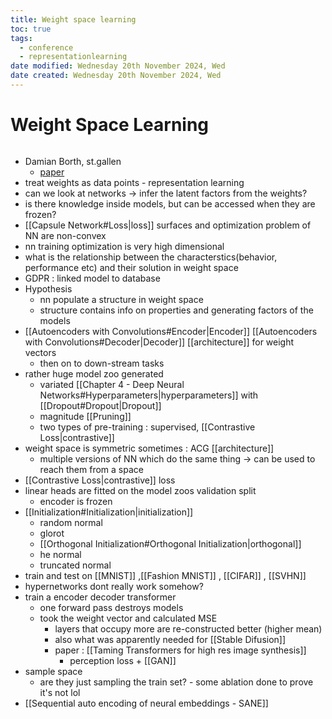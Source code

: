 ```yaml
---
title: Weight space learning
toc: true
tags:
  - conference
  - representationlearning
date modified: Wednesday 20th November 2024, Wed
date created: Wednesday 20th November 2024, Wed
---
```


# Weight Space Learning
```toc
```
- Damian Borth, st.gallen
	- [paper](https://arxiv.org/pdf/2406.09997)
- treat weights as data points - representation learning
- can we look at networks -> infer the latent factors from the weights?
- is there knowledge inside models, but can be accessed when they are frozen?
- [[Capsule Network#Loss|loss]] surfaces and optimization problem of NN are non-convex
- nn training optimization is very high dimensional
- what is the relationship between the characterstics(behavior, performance etc) and their solution in weight space
- GDPR : linked model to database
- Hypothesis
	- nn populate a structure in weight space
	- structure contains info on properties and generating factors of the models
- [[Autoencoders with Convolutions#Encoder|Encoder]] [[Autoencoders with Convolutions#Decoder|Decoder]] [[architecture]] for weight vectors
	- then on to down-stream tasks
- rather huge model zoo generated
	- variated [[Chapter 4 - Deep Neural Networks#Hyperparameters|hyperparameters]] with [[Dropout#Dropout|Dropout]]
	- magnitude [[Pruning]]
	- two types of pre-training : supervised, [[Contrastive Loss|contrastive]]
- weight space is symmetric sometimes : ACG [[architecture]]
	- multiple versions of NN which do the same thing -> can be used to reach them from a space
- [[Contrastive Loss|contrastive]] loss
- linear heads are fitted on the model zoos validation split
	- encoder is frozen
- [[Initialization#Initialization|initialization]]
	- random normal
	- glorot
	- [[Orthogonal Initialization#Orthogonal Initialization|orthogonal]]
	- he normal
	- truncated normal
- train and test on [[MNIST]] ,[[Fashion MNIST]] , [[CIFAR]] , [[SVHN]]
- hypernetworks dont really work somehow?
- train a encoder decoder transformer 
	- one forward pass destroys models
	- took the weight vector and calculated MSE
		- layers that occupy more are re-constructed better (higher mean)
		- also what was apparently needed for [[Stable Difusion]]
		- paper : [[Taming Transformers for high res image synthesis]]
			- perception loss + [[GAN]]
- sample space
	- are they just sampling the train set? - some ablation done to prove it's not lol
- [[Sequential auto encoding of neural embeddings - SANE]]